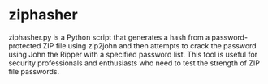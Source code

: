 # ziphasher
ziphasher.py is a Python script that generates a hash from a password-protected ZIP file using zip2john and then attempts to crack the password using John the Ripper with a specified password list. This tool is useful for security professionals and enthusiasts who need to test the strength of ZIP file passwords.
